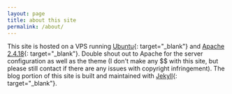 ```yaml
---
layout: page
title: about this site
permalink: /about/
---
```



This site is hosted on a VPS running [Ubuntu](https://www.ubuntu.com/){: target="_blank"} and [Apache 2.4.18](https://httpd.apache.org/docs/2.4/){: target="_blank"}. Double shout out to Apache for the server configuration as well as the theme (I don't make any $$ with this site, but please still contact if there are any issues with copyright infringement). The blog portion of this site is built and maintained with [Jekyll](https://jekyllrb.com/){: target="_blank"}.

